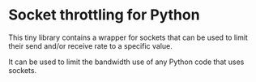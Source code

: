 # Socket throttling for Python

This tiny library contains a wrapper for sockets that can be used to limit their send and/or receive rate to a specific value.

It can be used to limit the bandwidth use of any Python code that uses sockets.
